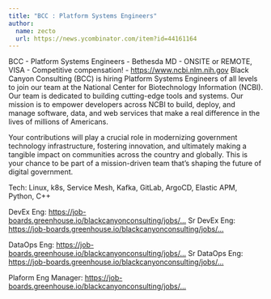 ```yaml
---
title: "BCC : Platform Systems Engineers"
author:
  name: zecto
  url: https://news.ycombinator.com/item?id=44161164
---
```

BCC - Platform Systems Engineers - Bethesda MD - ONSITE or REMOTE, VISA - Competitive compensation! - <a href="https:&#x2F;&#x2F;www.ncbi.nlm.nih.gov" rel="nofollow">https:&#x2F;&#x2F;www.ncbi.nlm.nih.gov</a> Black Canyon Consulting (BCC) is hiring Platform Systems Engineers of all levels to join our team at the National Center for Biotechnology Information (NCBI).
Our team is dedicated to building cutting-edge tools and systems. Our mission is to empower developers across NCBI to build, deploy, and manage software, data, and web services that make a real difference in the lives of millions of Americans.

Your contributions will play a crucial role in modernizing government technology infrastructure, fostering innovation, and ultimately making a tangible impact on communities across the country and globally. This is your chance to be part of a mission-driven team that’s shaping the future of digital government.

Tech: Linux, k8s, Service Mesh, Kafka, GitLab, ArgoCD, Elastic APM, Python, C++

DevEx Eng: <a href="https:&#x2F;&#x2F;job-boards.greenhouse.io&#x2F;blackcanyonconsulting&#x2F;jobs&#x2F;5531216003" rel="nofollow">https:&#x2F;&#x2F;job-boards.greenhouse.io&#x2F;blackcanyonconsulting&#x2F;jobs&#x2F;...</a>
Sr DevEx Eng: <a href="https:&#x2F;&#x2F;job-boards.greenhouse.io&#x2F;blackcanyonconsulting&#x2F;jobs&#x2F;6561833003" rel="nofollow">https:&#x2F;&#x2F;job-boards.greenhouse.io&#x2F;blackcanyonconsulting&#x2F;jobs&#x2F;...</a>

DataOps Eng: <a href="https:&#x2F;&#x2F;job-boards.greenhouse.io&#x2F;blackcanyonconsulting&#x2F;jobs&#x2F;5754387003" rel="nofollow">https:&#x2F;&#x2F;job-boards.greenhouse.io&#x2F;blackcanyonconsulting&#x2F;jobs&#x2F;...</a>
Sr DataOps Eng: <a href="https:&#x2F;&#x2F;job-boards.greenhouse.io&#x2F;blackcanyonconsulting&#x2F;jobs&#x2F;6562584003" rel="nofollow">https:&#x2F;&#x2F;job-boards.greenhouse.io&#x2F;blackcanyonconsulting&#x2F;jobs&#x2F;...</a>

Plaform Eng Manager: <a href="https:&#x2F;&#x2F;job-boards.greenhouse.io&#x2F;blackcanyonconsulting&#x2F;jobs&#x2F;6561852003" rel="nofollow">https:&#x2F;&#x2F;job-boards.greenhouse.io&#x2F;blackcanyonconsulting&#x2F;jobs&#x2F;...</a>
<JobApplication />
